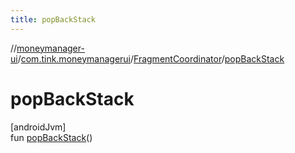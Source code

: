 ```yaml
---
title: popBackStack
---
```

//[moneymanager-ui](../../../index.html)/[com.tink.moneymanagerui](../index.html)/[FragmentCoordinator](index.html)/[popBackStack](pop-back-stack.html)



# popBackStack



[androidJvm]\
fun [popBackStack](pop-back-stack.html)()




